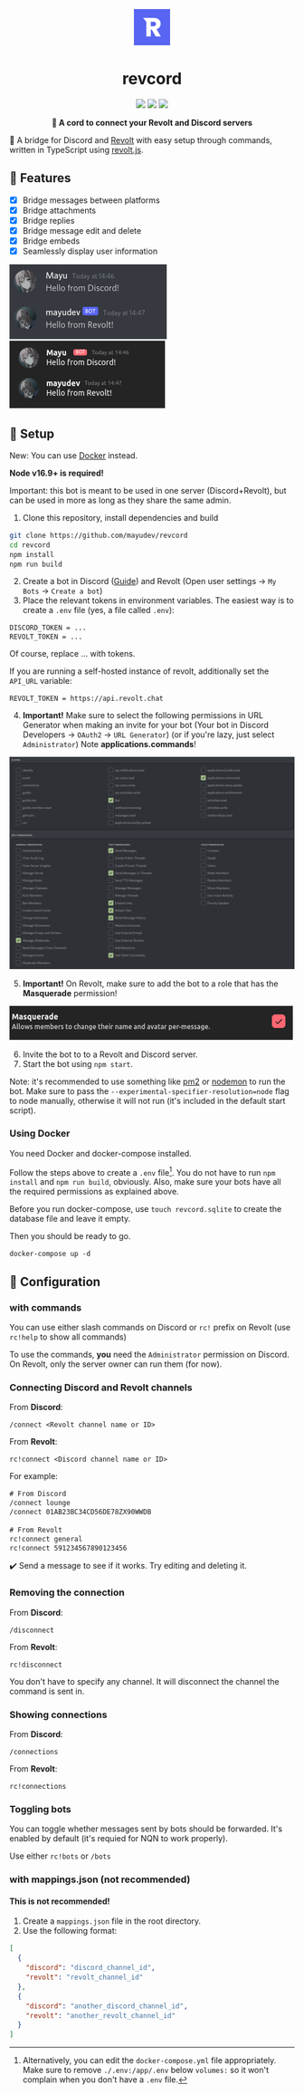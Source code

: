 <p align="center">
  <img src="docs/revcord.png" width="64px" />
</p>

<h1 align="center">revcord</h1>
<p align="center">
  <img src="https://img.shields.io/github/v/release/mayudev/revcord?style=for-the-badge">
  <img src="https://img.shields.io/github/license/mayudev/revcord?style=for-the-badge">
  <img src="https://img.shields.io/github/languages/top/mayudev/revcord?style=for-the-badge">
</p>

<p align="center"><b>🌉 A cord to connect your Revolt and Discord servers</b></p>

🔗 A bridge for Discord and [Revolt](https://revolt.chat) with easy setup through commands, written in TypeScript using [revolt.js](https://github.com/revoltchat/revolt.js).

## 📔 Features
- [x] Bridge messages between platforms
- [x] Bridge attachments
- [x] Bridge replies
- [x] Bridge message edit and delete
- [x] Bridge embeds
- [x] Seamlessly display user information

![Screenshot - Revolt](docs/discord.png) ![Screenshot - Discord](docs/revolt.png)

## 🔩 Setup

New: You can use [Docker](#using-docker) instead.

**Node v16.9+ is required!**

Important: this bot is meant to be used in one server (Discord+Revolt), but can be used in more as long as they share the same admin.

1. Clone this repository, install dependencies and build
```sh
git clone https://github.com/mayudev/revcord
cd revcord
npm install
npm run build
```
2. Create a bot in Discord ([Guide](https://discordjs.guide/preparations/setting-up-a-bot-application.html#creating-your-bot)) and Revolt (Open user settings -> `My Bots` -> `Create a bot`)
3. Place the relevant tokens in environment variables. The easiest way is to create a `.env` file (yes, a file called `.env`):
```
DISCORD_TOKEN = ...
REVOLT_TOKEN = ...
```
Of course, replace ... with tokens.

If you are running a self-hosted instance of revolt, additionally set the `API_URL` variable:
```
REVOLT_TOKEN = https://api.revolt.chat
```

4. **Important!** Make sure to select the following permissions in URL Generator when making an invite for your bot (Your bot in Discord Developers -> `OAuth2` -> `URL Generator`) (or if you're lazy, just select `Administrator`) Note **applications.commands**!
   
![permissions](docs/permissions.png)

5. **Important!** On Revolt, make sure to add the bot to a role that has the **Masquerade** permission!

![revolt permissions](docs/mask.png)

6. Invite the bot to to a Revolt and Discord server.
7. Start the bot using `npm start`.

Note: it's recommended to use something like [pm2](https://pm2.keymetrics.io/) or [nodemon](https://nodemon.io/) to run the bot. Make sure to pass the `--experimental-specifier-resolution=node` flag to node manually, otherwise it will not run (it's included in the default start script).

### Using Docker

You need Docker and docker-compose installed.

Follow the steps above to create a `.env` file[^1]. You do not have to run `npm install` and `npm run build`, obviously. Also, make sure your bots have all the required permissions as explained above.

Before you run docker-compose, use `touch revcord.sqlite` to create the database file and leave it empty.

Then you should be ready to go.

```
docker-compose up -d
```

[^1]: Alternatively, you can edit the `docker-compose.yml` file appropriately. Make sure to remove `./.env:/app/.env` below `volumes:` so it won't complain when you don't have a `.env` file.


## 🔧 Configuration

### with commands

You can use either slash commands on Discord or `rc!` prefix on Revolt (use `rc!help` to show all commands)

To use the commands, **you** need the `Administrator` permission on Discord. On Revolt, only the server owner can run them (for now).

### Connecting Discord and Revolt channels 

From **Discord**:
```
/connect <Revolt channel name or ID>
```

From **Revolt**:
```
rc!connect <Discord channel name or ID>
```

For example:
```
# From Discord
/connect lounge
/connect 01AB23BC34CD56DE78ZX90WWDB

# From Revolt
rc!connect general
rc!connect 591234567890123456
```

✔️ Send a message to see if it works. Try editing and deleting it.

### Removing the connection

From **Discord**:
```
/disconnect
```

From **Revolt**:
```
rc!disconnect
```

You don't have to specify any channel. It will disconnect the channel the command is sent in.

### Showing connections

From **Discord**:
```
/connections
```

From **Revolt**:
```
rc!connections
```

### Toggling bots

You can toggle whether messages sent by bots should be forwarded. It's enabled by default (it's requied for NQN to work properly).

Use either `rc!bots` or `/bots`

### with mappings.json (not recommended)

#### This is not recommended!

1. Create a `mappings.json` file in the root directory.
2. Use the following format:
```json
[
  {
    "discord": "discord_channel_id",
    "revolt": "revolt_channel_id"
  },
  {
    "discord": "another_discord_channel_id",
    "revolt": "another_revolt_channel_id"
  }
]
```
